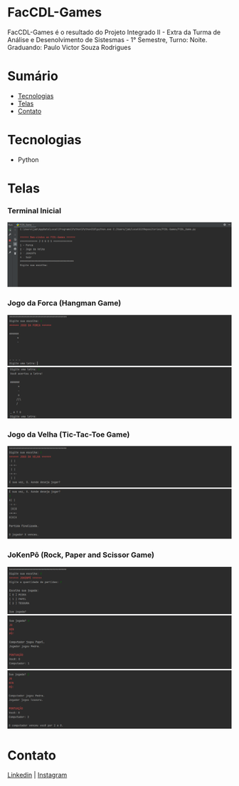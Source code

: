 
# FacCDL-Games
FacCDL-Games é o resultado do Projeto Integrado II - Extra da Turma de Análise
e Desenolvimento de Sistesmas - 1° Semestre, Turno: Noite.
Graduando: Paulo Victor Souza Rodrigues

# Sumário

 - [Tecnologias](#Tecnologias)
 - [Telas](#Telas)
 - [Contato](#Contato)


# Tecnologias
- Python

# Telas
### Terminal Inicial
![Homepage1](https://github.com/PauloV-Rodrigues/FacCDL-Games/blob/main/img-screen/game_options.png)

### Jogo da Forca (Hangman Game)
![Hangman](https://github.com/PauloV-Rodrigues/FacCDL-Games/blob/main/img-screen/hangman_1.png)
![Hangman](https://github.com/PauloV-Rodrigues/FacCDL-Games/blob/main/img-screen/hangman_2.png)

### Jogo da Velha (Tic-Tac-Toe Game)
![Tic-Tac-Toe](https://github.com/PauloV-Rodrigues/FacCDL-Games/blob/main/img-screen/tic_tac_toe_1.png)
![Tic-Tac-Toe](https://github.com/PauloV-Rodrigues/FacCDL-Games/blob/main/img-screen/tic_tac_toe_2.png)

### JoKenPô (Rock, Paper and Scissor Game)
![Rock-Paper-Scissor](https://github.com/PauloV-Rodrigues/FacCDL-Games/blob/main/img-screen/rock_paper_scissor_1.png)
![Rock-Paper-Scissor](https://github.com/PauloV-Rodrigues/FacCDL-Games/blob/main/img-screen/rock_paper_scissor_2.png)
![Rock-Paper-Scissor](https://github.com/PauloV-Rodrigues/FacCDL-Games/blob/main/img-screen/rock_paper_scissor_3.png)

# Contato
[Linkedin](https://www.linkedin.com/in/ro-paulo/) | [Instagram](https://www.instagram.com/_paulo.86)